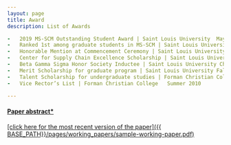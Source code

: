 ```yaml
---
layout: page
title: Award
description: List of Awards

-	2019 MS-SCM Outstanding Student Award | Saint Louis University	May 2019
-	Ranked 1st among graduate students in MS-SCM | Saint Louis University	2017 – 2019
-	Honorable Mention at Commencement Ceremony | Saint Louis University	May 2019
-	Center for Supply Chain Excellence Scholarship | Saint Louis University	Spring 2019
-	Beta Gamma Sigma Honor Society Inductee | Saint Louis University Chapter	Mar 2019
-	Merit Scholarship for graduate program | Saint Louis University	Fall 2017
-	Talent Scholarship for undergraduate studies | Forman Christian College	2007 – 2011
-	Vice Rector’s List | Forman Christian College	Summer 2010

---
```


#### <u>Paper abstract*

[click here for the most recent version of the paper]({{ BASE_PATH}}/pages/working_papers/sample-working-paper.pdf)


<!-- Note: this is how to write a comment in HTML. Everything in here won't show up on your webpage.-->

<!--
To increase the size of the title, use fewer # in front of the paper title.
To decrease the size of the title, use more #. 
To remove the italics, remove the * before and after the description
To remove the underline from the title, remove the <u> tags (<u> and </u>)
-->
